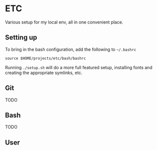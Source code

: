 # ETC

Various setup for my local env, all in one convenient place.

## Setting up

To bring in the bash configuration, add the following to `~/.bashrc`

```
source $HOME/projects/etc/bash/bashrc
```

Running `./setup.sh` will do a more full featured setup, installing fonts and
creating the appropriate symlinks, etc.

## Git

TODO

## Bash

TODO

## User
